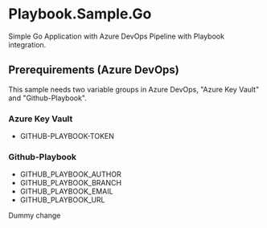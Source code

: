 # Playbook.Sample.Go
Simple Go Application with Azure DevOps Pipeline with Playbook integration.

## Prerequirements (Azure DevOps)
This sample needs two variable groups in Azure DevOps, "Azure Key Vault" and "Github-Playbook".

### Azure Key Vault
- GITHUB-PLAYBOOK-TOKEN
### Github-Playbook
- GITHUB_PLAYBOOK_AUTHOR
- GITHUB_PLAYBOOK_BRANCH
- GITHUB_PLAYBOOK_EMAIL
- GITHUB_PLAYBOOK_URL


Dummy change